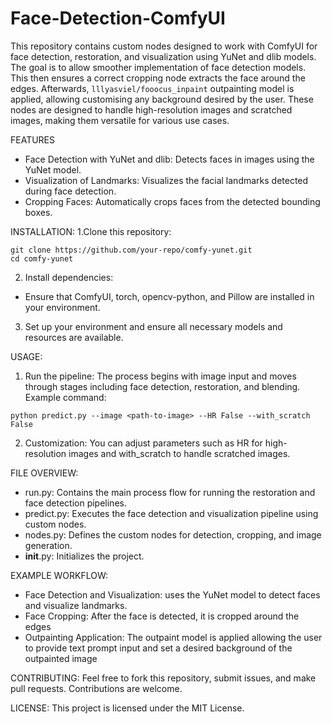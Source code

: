 # Face-Detection-ComfyUI
This repository contains custom nodes designed to work with ComfyUI for face detection, restoration, and visualization using YuNet and dlib models. The goal is to allow smoother implementation of face detection models. This then ensures a correct cropping node extracts the face around the edges. Afterwards, ```lllyasviel/fooocus_inpaint``` outpainting model is applied, allowing customising any background desired by the user. These nodes are designed to handle high-resolution images and scratched images, making them versatile for various use cases.

FEATURES
- Face Detection with YuNet and dlib: Detects faces in images using the YuNet model.
- Visualization of Landmarks: Visualizes the facial landmarks detected during face detection.
- Cropping Faces: Automatically crops faces from the detected bounding boxes.

INSTALLATION:
1.Clone this repository:
```
git clone https://github.com/your-repo/comfy-yunet.git
cd comfy-yunet
```
2. Install dependencies:
- Ensure that ComfyUI, torch, opencv-python, and Pillow are installed in your environment.
3. Set up your environment and ensure all necessary models and resources are available.

USAGE:
1. Run the pipeline: The process begins with image input and moves through stages including face detection, restoration, and blending.
Example command:
```
python predict.py --image <path-to-image> --HR False --with_scratch False
```
2. Customization: You can adjust parameters such as HR for high-resolution images and with_scratch to handle scratched images.

FILE OVERVIEW:
- run.py: Contains the main process flow for running the restoration and face detection pipelines.
- predict.py: Executes the face detection and visualization pipeline using custom nodes.
- nodes.py: Defines the custom nodes for detection, cropping, and image generation.
- __init__.py: Initializes the project.

EXAMPLE WORKFLOW:
- Face Detection and Visualization: uses the YuNet model to detect faces and visualize landmarks.
- Face Cropping: After the face is detected, it is cropped around the edges
- Outpainting Application: The outpaint model is applied allowing the user to provide text prompt input and set a desired background of the outpainted image

CONTRIBUTING:
Feel free to fork this repository, submit issues, and make pull requests. Contributions are welcome.

LICENSE:
This project is licensed under the MIT License.





